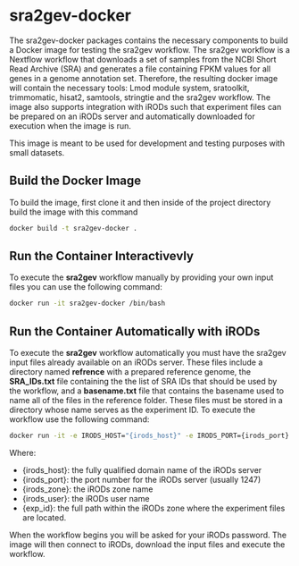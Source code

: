 # sra2gev-docker
The sra2gev-docker packages contains the necessary components to build a Docker image for testing the sra2gev workflow. The sra2gev workflow is a Nextflow workflow that downloads a set of samples from the NCBI Short Read Archive (SRA) and generates a file containing FPKM values for all genes in a genome annotation set.   Therefore, the resulting docker image will contain the necessary tools: Lmod module system, sratoolkit, trimmomatic, hisat2, samtools, stringtie and the sra2gev workflow.  The image also supports integration with iRODs such that experiment files can be prepared on an iRODs server and automatically downloaded for execution when the image is run.

This image is meant to be used for development and testing purposes with small datasets.

## Build the Docker Image
To build the image, first clone it and then inside of the project directory build the image with this command

```bash
docker build -t sra2gev-docker .
```

## Run the Container Interactivevly
To execute the **sra2gev** workflow manually by providing your own input files you can use the following command:

```bash
docker run -it sra2gev-docker /bin/bash
```

## Run the Container Automatically with iRODs
To execute the **sra2gev** workflow automatically you must have the sra2gev input files already available on an iRODs server.  These files include a directory named **refrence** with a prepared reference genome, the **SRA_IDs.txt** file containing the the list of SRA IDs that should be used by the workflow, and a **basename.txt** file that contains the basename used to name all of the files in the reference folder.  These files must be stored in a directory whose name serves as the experiment ID.  To execute the workflow use the following command:

```bash
docker run -it -e IRODS_HOST="{irods_host}" -e IRODS_PORT={irods_port} -e IRODS_USER_NAME="{irods_user}" -e IRODS_ZONE_NAME="{irods_zone}" -e EXPID="{exp_id}" sra2gev-docker
```
Where:
- {irods_host}: the fully qualified domain name of the iRODs server
- {irods_port}: the port number for the iRODs server (usually 1247)
- {irods_zone}: the iRODs zone name
- {irods_user}: the iRODs user name
- {exp_id}: the full path within the iRODs zone where the experiment files are located.

When the workflow begins you will be asked for your iRODs password.  The image will then connect to iRODs, download the input files and execute the workflow.  


